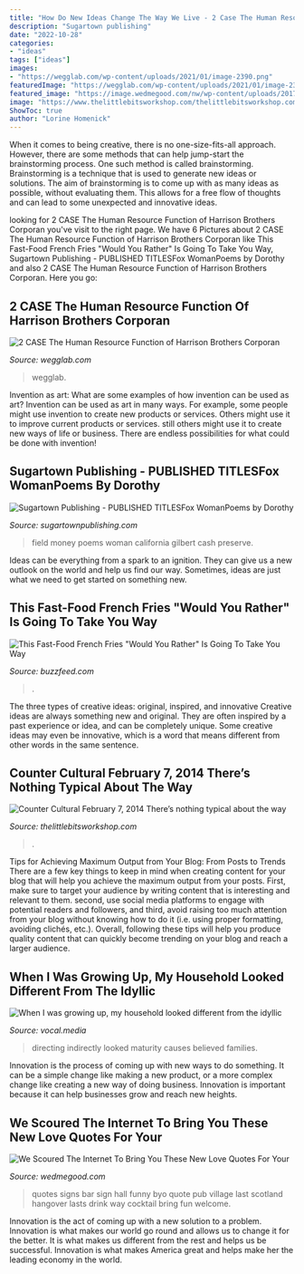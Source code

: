 ```yaml
---
title: "How Do New Ideas Change The Way We Live - 2 Case The Human Resource Function Of Harrison Brothers Corporan"
description: "Sugartown publishing"
date: "2022-10-28"
categories:
- "ideas"
tags: ["ideas"]
images:
- "https://wegglab.com/wp-content/uploads/2021/01/image-2390.png"
featuredImage: "https://wegglab.com/wp-content/uploads/2021/01/image-2390.png"
featured_image: "https://image.wedmegood.com/nw/wp-content/uploads/2017/06/7fcd7efec4158ece56728edf4aa9db98.jpg"
image: "https://www.thelittlebitsworkshop.com/thelittlebitsworkshop.com/Resources/Archive_files/shapeimage_26.png"
ShowToc: true
author: "Lorine Homenick"
---
```



When it comes to being creative, there is no one-size-fits-all approach. However, there are some methods that can help jump-start the brainstorming process. One such method is called brainstorming. Brainstorming is a technique that is used to generate new ideas or solutions. The aim of brainstorming is to come up with as many ideas as possible, without evaluating them. This allows for a free flow of thoughts and can lead to some unexpected and innovative ideas.

	

		
looking for 2 CASE The Human Resource Function of Harrison Brothers Corporan you've visit to the right page. We have 6 Pictures about 2 CASE The Human Resource Function of Harrison Brothers Corporan like This Fast-Food French Fries &quot;Would You Rather&quot; Is Going To Take You Way, Sugartown Publishing - PUBLISHED TITLESFox WomanPoems by Dorothy and also 2 CASE The Human Resource Function of Harrison Brothers Corporan. Here you go:
		
    
## 2 CASE The Human Resource Function Of Harrison Brothers Corporan

<img loading=lazy src="https://wegglab.com/wp-content/uploads/2021/01/image-2390.png" onerror="this.onerror=null;this.src='https://tse2.mm.bing.net/th?id=OIP.wTn98g3HrkhUs-lfsVN-OQAAAA&amp;pid=15.1';" alt="2 CASE The Human Resource Function of Harrison Brothers Corporan">

_Source: wegglab.com_

>wegglab. 

	

Invention as art: What are some examples of how invention can be used as art?
Invention can be used as art in many ways. For example, some people might use invention to create new products or services. Others might use it to improve current products or services. still others might use it to create new ways of life or business. There are endless possibilities for what could be done with invention!

    
## Sugartown Publishing - PUBLISHED TITLESFox WomanPoems By Dorothy

<img loading=lazy src="http://sugartownpublishing.com/yahoo_site_admin/assets/images/Voices_from_the_Field_at_350_dpi.80123431_std.jpg" onerror="this.onerror=null;this.src='https://tse1.mm.bing.net/th?id=OIP.fjDD9v3ye_t8jggkGVyhbgHaLH&amp;pid=15.1';" alt="Sugartown Publishing - PUBLISHED TITLESFox WomanPoems by Dorothy">

_Source: sugartownpublishing.com_

>field money poems woman california gilbert cash preserve. 

	

Ideas can be everything from a spark to an ignition. They can give us a new outlook on the world and help us find our way. Sometimes, ideas are just what we need to get started on something new.

    
## This Fast-Food French Fries &quot;Would You Rather&quot; Is Going To Take You Way

<img loading=lazy src="https://img.buzzfeed.com/buzzfeed-static/static/2020-03/30/20/enhanced/6a8fc362a4e4/original-6373-1585600857-4.jpg?crop=1246:653;4,28%26downsize=1250:*" onerror="this.onerror=null;this.src='https://tse1.mm.bing.net/th?id=OIP.4lK4juc-j48PBC6TSwQdJwHaD4&amp;pid=15.1';" alt="This Fast-Food French Fries &quot;Would You Rather&quot; Is Going To Take You Way">

_Source: buzzfeed.com_

>. 

	

The three types of creative ideas: original, inspired, and innovative
Creative ideas are always something new and original. They are often inspired by a past experience or idea, and can be completely unique. Some creative ideas may even be innovative, which is a word that means different from other words in the same sentence.

    
## Counter Cultural February 7, 2014 There’s Nothing Typical About The Way

<img loading=lazy src="https://www.thelittlebitsworkshop.com/thelittlebitsworkshop.com/Resources/Archive_files/shapeimage_26.png" onerror="this.onerror=null;this.src='https://tse4.mm.bing.net/th?id=OIP.q_40TRM4m9FPZv3kYp-eBQAAAA&amp;pid=15.1';" alt="Counter Cultural February 7, 2014 There’s nothing typical about the way">

_Source: thelittlebitsworkshop.com_

>. 

	

Tips for Achieving Maximum Output from Your Blog: From Posts to Trends
There are a few key things to keep in mind when creating content for your blog that will help you achieve the maximum output from your posts. First, make sure to target your audience by writing content that is interesting and relevant to them. second, use social media platforms to engage with potential readers and followers, and third, avoid raising too much attention from your blog without knowing how to do it (i.e. using proper formatting, avoiding clichés, etc.). Overall, following these tips will help you produce quality content that can quickly become trending on your blog and reach a larger audience.

    
## When I Was Growing Up, My Household Looked Different From The Idyllic

<img loading=lazy src="https://res.cloudinary.com/jerrick/image/upload/c_scale,f_jpg,q_auto/5ec43d266847d6001d3e85b3.png" onerror="this.onerror=null;this.src='https://tse1.mm.bing.net/th?id=OIP.cb6VBzWONwX0aSreUqIIcwHaNo&amp;pid=15.1';" alt="When I was growing up, my household looked different from the idyllic">

_Source: vocal.media_

>directing indirectly looked maturity causes believed families. 

	

Innovation is the process of coming up with new ways to do something. It can be a simple change like making a new product, or a more complex change like creating a new way of doing business. Innovation is important because it can help businesses grow and reach new heights.

    
## We Scoured The Internet To Bring You These New Love Quotes For Your

<img loading=lazy src="https://image.wedmegood.com/nw/wp-content/uploads/2017/06/7fcd7efec4158ece56728edf4aa9db98.jpg" onerror="this.onerror=null;this.src='https://tse1.mm.bing.net/th?id=OIP.UI_bzHDSPduJhd8vNw9CvQHaLF&amp;pid=15.1';" alt="We Scoured The Internet To Bring You These New Love Quotes For Your">

_Source: wedmegood.com_

>quotes signs bar sign hall funny byo quote pub village last scotland hangover lasts drink way cocktail bring fun welcome. 

	

Innovation is the act of coming up with a new solution to a problem. Innovation is what makes our world go round and allows us to change it for the better. It is what makes us different from the rest and helps us be successful. Innovation is what makes America great and helps make her the leading economy in the world.

